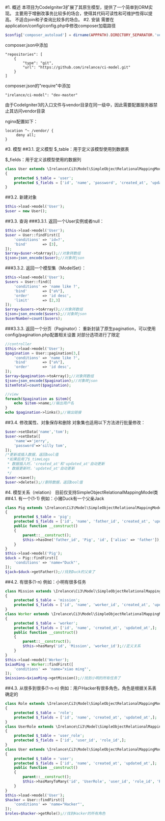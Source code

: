 #1. 概述
本项目为CodeIgniter3扩展了其原生模型，提供了一个简单到ORM实现。
主要用于增删改事务比较多的场合，使得其代码可读性和可维护性得以提高。
不适合join和子查询比较多的场合。
#2. 安装
需要在application/config/config.php中修改composer加载路径
```php
$config['composer_autoload'] = dirname(APPPATH).DIRECTORY_SEPARATOR.'vendor/autoload.php';
```
composer.json中添加
```
"repositories": [
    {
        "type": "git",
        "url": "https://github.com/irelance/ci-model.git"
    }
]
```
composer.json的"require"中添加
```
"irelance/ci-model": "dev-master"
```
由于CodeIgniter3的入口文件与vendor目录在同一级中，因此需要配置服务器禁止其访问vendor目录

nginx配置如下：
```
location ^~ /vendor/ {
     deny all;
}
```
#3. 模型
##3.1. 定义模型
$_table：用于定义该模型使用到数据表

$_fields：用于定义该模型使用的数据列
```php
class User extends \Irelance\Ci3\Model\SimpleObjectRelationalMappingModel
{
    protected $_table = 'user';
    protected $_fields = ['id', 'name', 'password', 'created_at', 'updated_at',];
}
```
##3.2. 新建对象
```php
$this->load->model('User');
$user = new User();
```
##3.3. 查询
###3.3.1. 返回一个User实例或者null：
```php
$this->load->model('User');
$user = User::findFirst([
    'conditions' => 'id=?',
    'bind'       => [3],
]);
$array=$user->toArray();//对象转数组
$json=json_encode($user);//对象转json
```
###3.3.2. 返回一个模型集（ModelSet）：
```php
$this->load->model('User');
$users = User::find([
    'conditions' => 'name like ?',
    'bind'       => ["a%"],
    'order'      => 'id desc',
    'limit'      => [2,3]
]);
$array=$users->toArray();//对象转数组
$json=json_encode($users);//对象转json
$userNumber=count($users);
```
###3.3.3. 返回一个分页（Paginator）：
重新封装了原生pagination，可以使用config/pagination.php配置相关设置
对部分选项进行了限定
```php
//controller
$this->load->model('User');
$pagination = User::pagination(3,[
    'conditions' => 'name like ?',
    'bind'       => ["a%"],
    'order'      => 'id desc',
]);
$array=$pagination->toArray();//对象转数组
$json=json_encode($pagination);//对象转json
$itemTotal=count($pagination);

//view
foreach($pagination as $item){
    echo $item->name;//输出用户名
}
echo $pagination->links();//输出链接
```
##3.4. 修改属性、对象保存和删除
对象集也适用以下方法进行批量修改：
```php
$user->setData('name','tom');
$user->setData([
    'name'=>'jerry',
    'password'=>'silly tom',
]);
/*更新或插入数据，返回bool值
 *如果启用了$_timeLogs
 * 数据插入时，'created_at'和'updated_at'自动更新
 * 数据更新时，'updated_at'自动更新
 */
$user->save();
$user->delete();//删除数据，返回bool值
```

#4. 模型关系（relation）
目前仅支持SimpleObjectRelationalMappingModel类
##4.1. 有一个(1-1)
例如：小猪Duck有一个父亲Jack
```php
class Pig extends \Irelance\Ci3\Model\SimpleObjectRelationalMappingModel
{
    protected $_table = 'pig';
    protected $_fields = ['id', 'name', 'father_id', 'created_at', 'updated_at',];
    public function __construct()
    {
        parent::__construct();
        $this->hasOne('father_id', 'Pig', 'id', ['alias' => 'father']);//定义关系
    }
}
$this->load->model('Pig');
$duck = Pig::findFirst([
    'conditions' => 'name="Duck"',
]);
$jack=$duck->getFather();//找到Duck的父亲了
```
##4.2. 有很多(1-n)
例如：小明有很多任务
```php
class Mission extends \Irelance\Ci3\Model\SimpleObjectRelationalMappingModel
{
    protected $_table = 'mission';
    protected $_fields = ['id', 'name', 'worker_id', 'created_at', 'updated_at',];
}
class Worker extends \Irelance\Ci3\Model\SimpleObjectRelationalMappingModel
{
    protected $_table = 'worker';
    protected $_fields = ['id', 'name', 'created_at', 'updated_at',];
    public function __construct()
    {
        parent::__construct();
        $this->hasMany('id', 'Mission', 'worker_id');//定义关系
    }
}
$this->load->model('Worker');
$xiaoMing = Worker::findFirst([
    'conditions' => 'name="xiao ming"',
]);
$missions=$xiaoMing->getMission();//找到小明的所有任务了
```
##4.3. 从很多到很多(1-n-n)
例如：用户Hacker有很多角色，角色是根据关系表确定的
```php
class Role extends \Irelance\Ci3\Model\SimpleObjectRelationalMappingModel
{
    protected $_table = 'role';
    protected $_fields = ['id', 'name', 'created_at', 'updated_at',];
}
class UserRole extends \Irelance\Ci3\Model\SimpleObjectRelationalMappingModel
{
    protected $_table = 'user_role';
    protected $_fields = ['id', 'user_id', 'role_id',];
}
class User extends \Irelance\Ci3\Model\SimpleObjectRelationalMappingModel
{
    protected $_table = 'user';
    protected $_fields = ['id', 'name', 'created_at', 'updated_at',];
    public function __construct()
    {
        parent::__construct();
        $this->hasManyToMany('id', 'UserRole', 'user_id', 'role_id', 'Role', 'id');//定义关系
    }
}
$this->load->model('User');
$hacker = User::findFirst([
    'conditions' => 'name="Hacker"',
]);
$roles=$hacker->getRole();//找到Hacker的所有角色
```
